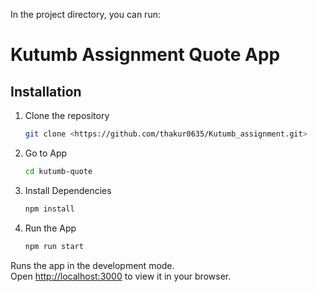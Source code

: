 

In the project directory, you can run:

# Kutumb Assignment Quote App

## Installation
1. Clone the repository
   ```bash
   git clone <https://github.com/thakur0635/Kutumb_assignment.git>

2. Go to App
    ```bash
    cd kutumb-quote

3. Install Dependencies  
    ```bash
    npm install

4. Run the App
    ```bash
    npm run start

Runs the app in the development mode.\
Open [http://localhost:3000](http://localhost:3000) to view it in your browser.


